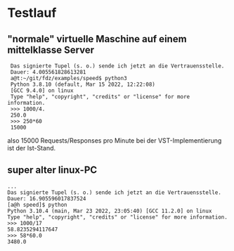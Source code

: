 # Testlauf

## "normale" virtuelle Maschine auf einem mittelklasse Server

     Das signierte Tupel (s. o.) sende ich jetzt an die Vertrauensstelle.
     Dauer: 4.005561828613281
     a@t:~/git/fdz/examples/speed$ python3
     Python 3.8.10 (default, Mar 15 2022, 12:22:08) 
     [GCC 9.4.0] on linux
     Type "help", "copyright", "credits" or "license" for more information.
     >>> 1000/4.
     250.0
     >>> 250*60
     15000


also 15000 Requests/Responses pro Minute bei der VST-Implementierung ist der Ist-Stand.

## super alter linux-PC
    ...
    Das signierte Tupel (s. o.) sende ich jetzt an die Vertrauensstelle.
    Dauer: 16.905596017837524
    [a@h speed]$ python
    Python 3.10.4 (main, Mar 23 2022, 23:05:40) [GCC 11.2.0] on linux
    Type "help", "copyright", "credits" or "license" for more information.
    >>> 1000/17
    58.8235294117647
    >>> 58*60.0
    3480.0

